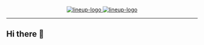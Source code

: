 <br>
<p align="center">
  <a href="https://lineup.ua" target="_blank">
    <img alt="lineup-logo" src="![GitHub Light](../lineup-logo-full-light.svg#gh-light-mode)" width="300">
    <img alt="lineup-logo" src="![GitHub Dark](../lineup-logo-full-dark.svg#gh-dark-mode)" width="300">
  </a>
</p>
<hr>

## Hi there 👋

<!--

**Here are some ideas to get you started:**

🙋‍♀️ A short introduction - what is your organization all about?
🌈 Contribution guidelines - how can the community get involved?
👩‍💻 Useful resources - where can the community find your docs? Is there anything else the community should know?
🍿 Fun facts - what does your team eat for breakfast?
🧙 Remember, you can do mighty things with the power of [Markdown](https://docs.github.com/github/writing-on-github/getting-started-with-writing-and-formatting-on-github/basic-writing-and-formatting-syntax)
-->
